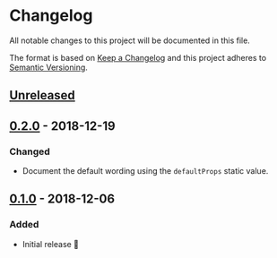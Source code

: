 # Changelog

All notable changes to this project will be documented in this file.

The format is based on [Keep a Changelog](http://keepachangelog.com/en/1.0.0/) and this project adheres to [Semantic Versioning](http://semver.org/spec/v2.0.0.html).

## [Unreleased]

## [0.2.0] - 2018-12-19
### Changed
- Document the default wording using the `defaultProps` static value.

## [0.1.0] - 2018-12-06
### Added
- Initial release 🎉

[Unreleased]: https://github.com/CultureHQ/add-to-calendar/compare/0.2.0...HEAD
[0.2.0]: https://github.com/CultureHQ/add-to-calendar/compare/v0.1.0...v0.2.0
[0.1.0]: https://github.com/CultureHQ/add-to-calendar/compare/d105a7...v0.1.0
